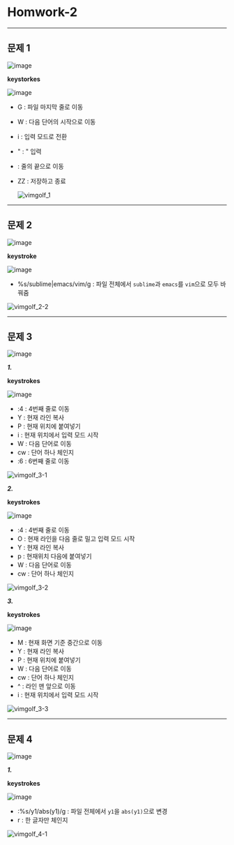 # Homwork-2
---

## 문제 1

  ![image](https://user-images.githubusercontent.com/43903354/143822640-d831f685-0e3f-412a-9b10-0fd03e07c20c.png)

  **keystorkes**
  
  ![image](https://user-images.githubusercontent.com/43903354/143822952-3fd8939f-e917-4989-9176-85eaf9ee7741.png)

- G : 파일 마지막 줄로 이동
- W : 다음 단어의 시작으로 이동
- i : 입력 모드로 전환
- " : " 입력
- <End> : 줄의 끝으로 이동
- ZZ : 저장하고 종료

  ![vimgolf_1](https://user-images.githubusercontent.com/43903354/143840278-71b0e54c-956e-4c33-867d-b6e6e39001f3.gif)
  
---
  
## 문제 2
  
  ![image](https://user-images.githubusercontent.com/43903354/144019208-25cbaa67-e116-4788-a9f7-017bc816a6eb.png)

  **keystroke**
  
  ![image](https://user-images.githubusercontent.com/43903354/144019819-c7ae8065-b93b-4157-9636-e225d142367d.png)

  - %s/sublime\|emacs/vim/g : 파일 전체에서 `sublime`과 `emacs`를 `vim`으로 모두 바꿔줌
  
  ![vimgolf_2-2](https://user-images.githubusercontent.com/43903354/144020328-182295b7-c4a4-4643-adff-44d8c26d6102.gif)

---

## 문제 3
  
  ![image](https://user-images.githubusercontent.com/43903354/144020199-75246319-67ce-43e2-8f00-a639f2babb8b.png)


  ***1.***
  
  **keystrokes**
  
  ![image](https://user-images.githubusercontent.com/43903354/144022761-f4e405c9-69da-4911-b8b0-5c798d7e8786.png)
  
  - :4 : 4번째 줄로 이동
  - Y : 현재 라인 복사
  - P : 현재 위치에 붙여넣기
  - i : 현재 위치에서 입력 모드 시작
  - W : 다음 단어로 이동
  - cw : 단어 하나 체인지
  - :6 : 6번째 줄로 이동
  
  ![vimgolf_3-1](https://user-images.githubusercontent.com/43903354/144022786-5f502c44-4de4-45fd-9eb0-7f94488251a1.gif)

  ***2.***
  
  **keystrokes**
  
  ![image](https://user-images.githubusercontent.com/43903354/144022951-d1212489-b677-47ae-a55d-494d751609db.png)

  - :4 : 4번째 줄로 이동
  - O : 현재 라인을 다음 줄로 밀고 입력 모드 시작
  - Y : 현재 라인 복사
  - p : 현재위치 다음에 붙여넣기
  - W : 다음 단어로 이동
  - cw : 단어 하나 체인지
  
  ![vimgolf_3-2](https://user-images.githubusercontent.com/43903354/144023263-dbae70db-1a17-44ef-8108-e75c556d2ac7.gif)

  ***3.***
  
  **keystrokes**
  
  ![image](https://user-images.githubusercontent.com/43903354/144023437-8eca6a13-d32b-4fcb-b9f6-b2b49f34dfc2.png)

  - M : 현재 화면 기준 중간으로 이동
  - Y : 현재 라인 복사
  - P : 현재 위치에 붙여넣기
  - W : 다음 단어로 이동
  - cw : 단어 하나 체인지
  - ^ : 라인 맨 앞으로 이동
  - i : 현재 위치에서 입력 모드 시작
  
  ![vimgolf_3-3](https://user-images.githubusercontent.com/43903354/144023803-0387f6f5-ac53-4faa-ae1f-61439e8400e6.gif)

---
  
## 문제 4
  
  ![image](https://user-images.githubusercontent.com/43903354/144024024-5538dce6-06c1-46f5-a5ff-ac801fb5863e.png)

  
  ***1.***
  
  **keystrokes**
  
  ![image](https://user-images.githubusercontent.com/43903354/144024060-8831b573-0a98-4976-9ad6-a7d99b41e396.png)
  
  - :%s/y1/abs(y1)/g : 파일 전체에서 `y1`을 `abs(y1)`으로 변경
  - r : 한 글자만 체인지
  
  ![vimgolf_4-1](https://user-images.githubusercontent.com/43903354/144025528-02909007-938e-4268-9dcf-516762a242dc.gif)

  
